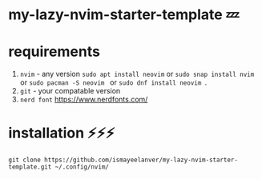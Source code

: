 # my-lazy-nvim-starter-template 💤

# requirements
1. `nvim` - any version ``` sudo apt install neovim ``` or ``` sudo snap install nvim ``` or ```sudo pacman -S neovim ``` or ```sudo dnf install neovim ```.
2. `git` - your compatable version
3. `nerd font` <https://www.nerdfonts.com/>
# installation ⚡⚡⚡
```
git clone https://github.com/ismayeelanver/my-lazy-nvim-starter-template.git ~/.config/nvim/
```
